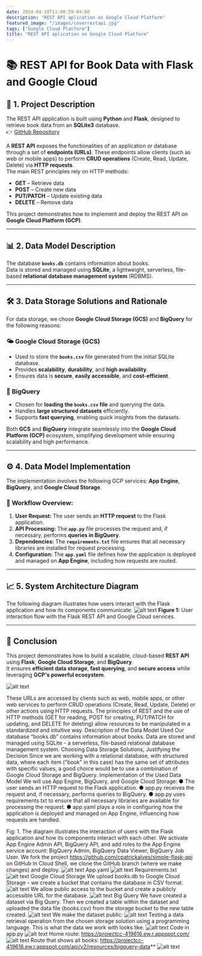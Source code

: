 ```yaml
---
date: 2024-04-10T11:00:59-04:00
description: "REST API aplication on Google Cloud Platform"
featured_image: "/images/coverrestapi.jpg"
tags: ["Google Cloud Platform"]
title: "REST API aplication on Google Cloud Platform"
---
```


# 📚 REST API for Book Data with Flask and Google Cloud

## 📝 1. Project Description  
The REST API application is built using **Python** and **Flask**, designed to retrieve book data from an **SQLite3** database.  
👉 [GitHub Repository](https://github.com/cpatrickalves/simple-flask-api)

A **REST API** exposes the functionalities of an application or database through a set of **endpoints (URLs)**. These endpoints allow clients (such as web or mobile apps) to perform **CRUD operations** (Create, Read, Update, Delete) via **HTTP requests**.  
The main REST principles rely on HTTP methods:
- **GET** – Retrieve data  
- **POST** – Create new data  
- **PUT/PATCH** – Update existing data  
- **DELETE** – Remove data  

This project demonstrates how to implement and deploy the REST API on **Google Cloud Platform (GCP)**.

---

## 📊 2. Data Model Description  
The database **`books.db`** contains information about books.  
Data is stored and managed using **SQLite**, a lightweight, serverless, file-based **relational database management system** (RDBMS).

---

## 🛠️ 3. Data Storage Solutions and Rationale  
For data storage, we chose **Google Cloud Storage (GCS)** and **BigQuery** for the following reasons:

### 🌤️ **Google Cloud Storage (GCS)**  
- Used to store the **`books.csv`** file generated from the initial SQLite database.  
- Provides **scalability**, **durability**, and **high availability**.  
- Ensures data is **secure**, **easily accessible**, and **cost-efficient**.  

### 🚀 **BigQuery**  
- Chosen for **loading the `books.csv` file** and querying the data.  
- Handles **large structured datasets** efficiently.  
- Supports **fast querying**, enabling quick insights from the datasets.  

Both **GCS** and **BigQuery** integrate seamlessly into the **Google Cloud Platform (GCP)** ecosystem, simplifying development while ensuring scalability and high performance.

---

## ⚙️ 4. Data Model Implementation  
The implementation involves the following GCP services: **App Engine**, **BigQuery**, and **Google Cloud Storage**.

### 🔄 **Workflow Overview:**
1. **User Request:** The user sends an **HTTP request** to the Flask application.  
2. **API Processing:** The **`app.py`** file processes the request and, if necessary, performs **queries in BigQuery**.  
3. **Dependencies:** The **`requirements.txt`** file ensures that all necessary libraries are installed for request processing.  
4. **Configuration:** The **`app.yaml`** file defines how the application is deployed and managed on **App Engine**, including how requests are routed.

---

## 📈 5. System Architecture Diagram  
The following diagram illustrates how users interact with the Flask application and how its components communicate:
![alt text](/images/image4.png "Overview")
**Figure 1:** User interaction flow with the Flask REST API and Google Cloud services.  

---

## 🌟 **Conclusion**  
This project demonstrates how to build a scalable, cloud-based **REST API** using **Flask**, **Google Cloud Storage**, and **BigQuery**.  
It ensures **efficient data storage**, **fast querying**, and **secure access** while leveraging **GCP's powerful ecosystem**.




![alt text](/images/image13.png "Overview")

These URLs are accessed by clients such as web, mobile apps, or other web services to perform CRUD operations (Create, Read, Update, Delete) or other actions using HTTP requests. The principles of REST and the use of HTTP methods (GET for reading, POST for creating, PUT/PATCH for updating, and DELETE for deleting) allow resources to be manipulated in a standardized and intuitive way.
Description of the Data Model Used
Our database “books.db” contains information about books. Data are stored and managed using SQLite - a serverless, file-based relational database management system.
Choosing Data Storage Solutions, Justifying the Decision
Since we are working with a relational database, with structured data, where each item ("book" in this case) has the same set of attributes with specific values, a good choice would be to use a combination of Google Cloud Storage and BigQuery.
Implementation of the Used Data Model
We will use App Engine, BigQuery, and Google Cloud Storage:
● The user sends an HTTP request to the Flask application.
● app.py receives the request and, if necessary, performs queries to BigQuery.
● app.py uses requirements.txt to ensure that all necessary libraries are available for processing the request.
● app.yaml plays a role in configuring how the application is deployed and managed on App Engine, influencing how requests are handled.


Fig: 1. The diagram illustrates the interaction of users with the Flask application and how its components interact with each other.
We activate App Engine Admin API, BigQuery API, and add roles to the App Engine service account: BigQuery Admin, BigQuery Data Viewer, BigQuery Job User.
We fork the project https://github.com/cpatrickalves/simple-flask-api on GitHub
In Cloud Shell, we clone the GitHub branch (where we make changes) and deploy.
![alt text](/images/image9.png "Overview")
App.yaml
![alt text](/images/image8.png "Overview")
Requirements.txt
![alt text](/images/image3.png "Overview")
Google Cloud Storage
We upload books.db to Google Cloud Storage - we create a bucket that contains the database in CSV format.
![alt text](/images/image6.png "Overview")
We allow public access to the bucket and create a publicly accessible URL for the database.
![alt text](/images/image7.png "Overview")
Big Query
We have created a dataset via Big Query. Then we created a table within the dataset and uploaded the data file (books.csv) from the storage bucket to the new table created.
![alt text](/images/image1.png "Overview")
We make the dataset public:
![alt text](/images/image5.png "Overview")
Testing a data retrieval operation from the chosen storage solution using a programming language.
This is what the data we work with looks like.
![alt text](/images/image12.png "Overview")
Code in app.py
![alt text](/images/image14.png "Overview")
Home route: https://proiectcc-419616.ew.r.appspot.com/
![alt text](/images/image11.png "Overview")
Route that shows all books: https://proiectcc-419616.ew.r.appspot.com/api/v2/resources/bigquery-data**
![alt text](/images/image10.png "Overview")
